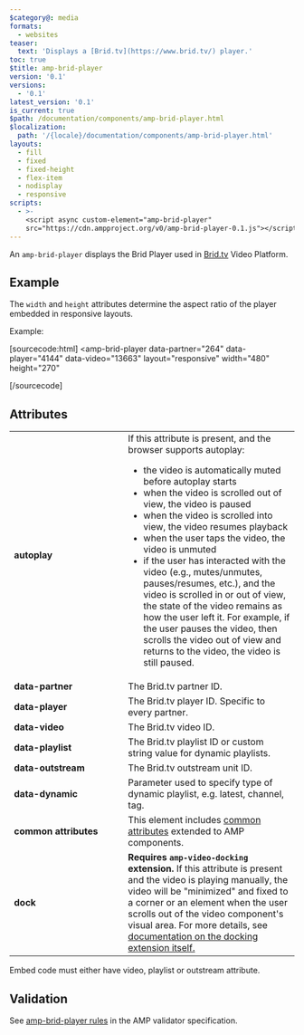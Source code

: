 ```yaml
---
$category@: media
formats:
  - websites
teaser:
  text: 'Displays a [Brid.tv](https://www.brid.tv/) player.'
toc: true
$title: amp-brid-player
version: '0.1'
versions:
  - '0.1'
latest_version: '0.1'
is_current: true
$path: /documentation/components/amp-brid-player.html
$localization:
  path: '/{locale}/documentation/components/amp-brid-player.html'
layouts:
  - fill
  - fixed
  - fixed-height
  - flex-item
  - nodisplay
  - responsive
scripts:
  - >-
    <script async custom-element="amp-brid-player"
    src="https://cdn.ampproject.org/v0/amp-brid-player-0.1.js"></script>
---
```



<!---
Copyright 2015 The AMP HTML Authors. All Rights Reserved.

Licensed under the Apache License, Version 2.0 (the "License");
you may not use this file except in compliance with the License.
You may obtain a copy of the License at

      http://www.apache.org/licenses/LICENSE-2.0

Unless required by applicable law or agreed to in writing, software
distributed under the License is distributed on an "AS-IS" BASIS,
WITHOUT WARRANTIES OR CONDITIONS OF ANY KIND, either express or implied.
See the License for the specific language governing permissions and
limitations under the License.
-->



An `amp-brid-player` displays the Brid Player used in [Brid.tv](https://www.brid.tv/) Video Platform.

## Example

The `width` and `height` attributes determine the aspect ratio of the player embedded in responsive layouts.

Example:

[sourcecode:html]
<amp-brid-player
  data-partner="264"
  data-player="4144"
  data-video="13663"
  layout="responsive"
  width="480"
  height="270"
>
</amp-brid-player>
[/sourcecode]

## Attributes

<table>
  <tr>
    <td width="40%"><strong>autoplay</strong></td>
    <td>If this attribute is present, and the browser supports autoplay:
<ul>
  <li>the video is automatically muted before autoplay starts</li>
  <li>when the video is scrolled out of view, the video is paused</li>
  <li>when the video is scrolled into view, the video resumes playback</li>
  <li>when the user taps the video, the video is unmuted</li>
  <li>if the user has interacted with the video (e.g., mutes/unmutes, pauses/resumes, etc.), and the video is scrolled in or out of view, the state of the video remains as how the user left it. For example, if the user pauses the video, then scrolls the video out of view and returns to the video, the video is still paused.</li>
</ul></td>
  </tr>
  <tr>
    <td width="40%"><strong>data-partner</strong></td>
    <td>The Brid.tv partner ID.</td>
  </tr>
  <tr>
    <td width="40%"><strong>data-player</strong></td>
    <td>The Brid.tv player ID. Specific to every partner.</td>
  </tr>
  <tr>
    <td width="40%"><strong>data-video</strong></td>
    <td>The Brid.tv video ID.</td>
  </tr>
  <tr>
    <td width="40%"><strong>data-playlist</strong></td>
    <td>The Brid.tv playlist ID or custom string value for dynamic playlists.</td>
  </tr>
  <tr>
    <td width="40%"><strong>data-outstream</strong></td>
    <td>The Brid.tv outstream unit ID.</td>
  </tr>
  <tr>
    <td width="40%"><strong>data-dynamic</strong></td>
    <td>Parameter used to specify type of dynamic playlist, e.g. latest, channel, tag.</td>
  </tr>
  <tr>
    <td width="40%"><strong>common attributes</strong></td>
    <td>This element includes <a href="https://amp.dev/documentation/guides-and-tutorials/learn/common_attributes">common attributes</a> extended to AMP components.</td>
  </tr>
  <tr>
    <td width="40%"><strong>dock</strong></td>
    <td><strong>Requires <code>amp-video-docking</code> extension.</strong> If this attribute is present and the video is playing manually, the video will be "minimized" and fixed to a corner or an element when the user scrolls out of the video component's visual area.
    For more details, see <a href="https://amp.dev/documentation/components/amp-video-docking">documentation on the docking extension itself.</a></td>
  </tr>
</table>

Embed code must either have video, playlist or outstream attribute.

## Validation

See [amp-brid-player rules](https://github.com/ampproject/amphtml/blob/master/extensions/amp-brid-player/validator-amp-brid-player.protoascii) in the AMP validator specification.